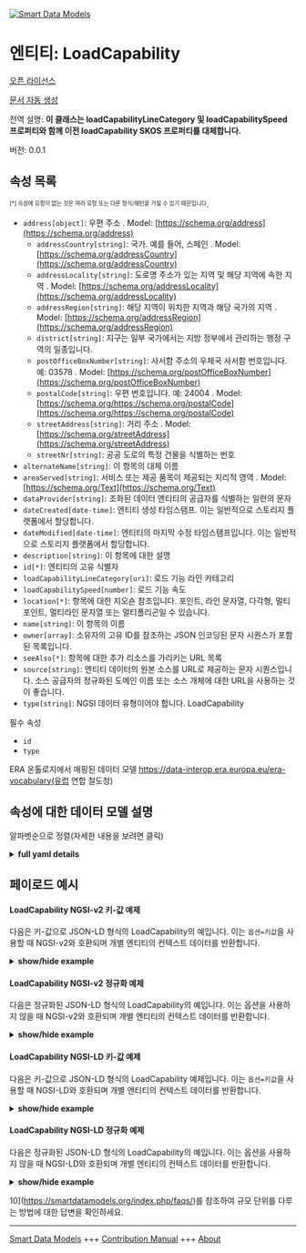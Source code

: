 <!-- 10-Header -->  
[![Smart Data Models](https://smartdatamodels.org/wp-content/uploads/2022/01/SmartDataModels_logo.png "Logo")](https://smartdatamodels.org)  
엔티티: LoadCapability  
===================<!-- /10-Header -->  
<!-- 15-License -->  
[오픈 라이선스](https://github.com/smart-data-models//dataModel.ERA/blob/master/LoadCapability/LICENSE.md)  
[문서 자동 생성](https://docs.google.com/presentation/d/e/2PACX-1vTs-Ng5dIAwkg91oTTUdt8ua7woBXhPnwavZ0FxgR8BsAI_Ek3C5q97Nd94HS8KhP-r_quD4H0fgyt3/pub?start=false&loop=false&delayms=3000#slide=id.gb715ace035_0_60)  
<!-- /15-License -->  
<!-- 20-Description -->  
전역 설명: **이 클래스는 loadCapabilityLineCategory 및 loadCapabilitySpeed 프로퍼티와 함께 이전 loadCapability SKOS 프로퍼티를 대체합니다.**  
버전: 0.0.1  
<!-- /20-Description -->  
<!-- 30-PropertiesList -->  

## 속성 목록  

<sup><sub>[*] 속성에 유형이 없는 것은 여러 유형 또는 다른 형식/패턴을 가질 수 있기 때문입니다</sub></sup>.  
- `address[object]`: 우편 주소  . Model: [https://schema.org/address](https://schema.org/address)	- `addressCountry[string]`: 국가. 예를 들어, 스페인  . Model: [https://schema.org/addressCountry](https://schema.org/addressCountry)  
	- `addressLocality[string]`: 도로명 주소가 있는 지역 및 해당 지역에 속한 지역  . Model: [https://schema.org/addressLocality](https://schema.org/addressLocality)  
	- `addressRegion[string]`: 해당 지역이 위치한 지역과 해당 국가의 지역  . Model: [https://schema.org/addressRegion](https://schema.org/addressRegion)  
	- `district[string]`: 지구는 일부 국가에서는 지방 정부에서 관리하는 행정 구역의 일종입니다.    
	- `postOfficeBoxNumber[string]`: 사서함 주소의 우체국 사서함 번호입니다. 예: 03578  . Model: [https://schema.org/postOfficeBoxNumber](https://schema.org/postOfficeBoxNumber)  
	- `postalCode[string]`: 우편 번호입니다. 예: 24004  . Model: [https://schema.org/https://schema.org/postalCode](https://schema.org/https://schema.org/postalCode)  
	- `streetAddress[string]`: 거리 주소  . Model: [https://schema.org/streetAddress](https://schema.org/streetAddress)  
	- `streetNr[string]`: 공공 도로의 특정 건물을 식별하는 번호    
- `alternateName[string]`: 이 항목의 대체 이름  - `areaServed[string]`: 서비스 또는 제공 품목이 제공되는 지리적 영역  . Model: [https://schema.org/Text](https://schema.org/Text)- `dataProvider[string]`: 조화된 데이터 엔티티의 공급자를 식별하는 일련의 문자  - `dateCreated[date-time]`: 엔티티 생성 타임스탬프. 이는 일반적으로 스토리지 플랫폼에서 할당합니다.  - `dateModified[date-time]`: 엔티티의 마지막 수정 타임스탬프입니다. 이는 일반적으로 스토리지 플랫폼에서 할당합니다.  - `description[string]`: 이 항목에 대한 설명  - `id[*]`: 엔티티의 고유 식별자  - `loadCapabilityLineCategory[uri]`: 로드 기능 라인 카테고리  - `loadCapabilitySpeed[number]`: 로드 기능 속도  - `location[*]`: 항목에 대한 지오숀 참조입니다. 포인트, 라인 문자열, 다각형, 멀티포인트, 멀티라인 문자열 또는 멀티폴리곤일 수 있습니다.  - `name[string]`: 이 항목의 이름  - `owner[array]`: 소유자의 고유 ID를 참조하는 JSON 인코딩된 문자 시퀀스가 포함된 목록입니다.  - `seeAlso[*]`: 항목에 대한 추가 리소스를 가리키는 URL 목록  - `source[string]`: 엔티티 데이터의 원본 소스를 URL로 제공하는 문자 시퀀스입니다. 소스 공급자의 정규화된 도메인 이름 또는 소스 개체에 대한 URL을 사용하는 것이 좋습니다.  - `type[string]`: NGSI 데이터 유형이어야 합니다. LoadCapability  <!-- /30-PropertiesList -->  
<!-- 35-RequiredProperties -->  
필수 속성  
- `id`  - `type`  <!-- /35-RequiredProperties -->  
<!-- 40-RequiredProperties -->  
ERA 온톨로지에서 매핑된 데이터 모델 https://data-interop.era.europa.eu/era-vocabulary(유럽 연합 철도청)  
<!-- /40-RequiredProperties -->  
<!-- 50-DataModelHeader -->  
## 속성에 대한 데이터 모델 설명  
알파벳순으로 정렬(자세한 내용을 보려면 클릭)  
<!-- /50-DataModelHeader -->  
<!-- 60-ModelYaml -->  
<details><summary><strong>full yaml details</strong></summary>    
```yaml  
LoadCapability:    
  description: This class together with properties loadCapabilityLineCategory and loadCapabilitySpeed replaces the previous loadCapability SKOS property.    
  properties:    
    address:    
      description: The mailing address    
      properties:    
        addressCountry:    
          description: 'The country. For example, Spain'    
          type: string    
          x-ngsi:    
            model: https://schema.org/addressCountry    
            type: Property    
        addressLocality:    
          description: 'The locality in which the street address is, and which is in the region'    
          type: string    
          x-ngsi:    
            model: https://schema.org/addressLocality    
            type: Property    
        addressRegion:    
          description: 'The region in which the locality is, and which is in the country'    
          type: string    
          x-ngsi:    
            model: https://schema.org/addressRegion    
            type: Property    
        district:    
          description: 'A district is a type of administrative division that, in some countries, is managed by the local government'    
          type: string    
          x-ngsi:    
            type: Property    
        postOfficeBoxNumber:    
          description: 'The post office box number for PO box addresses. For example, 03578'    
          type: string    
          x-ngsi:    
            model: https://schema.org/postOfficeBoxNumber    
            type: Property    
        postalCode:    
          description: 'The postal code. For example, 24004'    
          type: string    
          x-ngsi:    
            model: https://schema.org/https://schema.org/postalCode    
            type: Property    
        streetAddress:    
          description: The street address    
          type: string    
          x-ngsi:    
            model: https://schema.org/streetAddress    
            type: Property    
        streetNr:    
          description: Number identifying a specific property on a public street    
          type: string    
          x-ngsi:    
            type: Property    
      type: object    
      x-ngsi:    
        model: https://schema.org/address    
        type: Property    
    alternateName:    
      description: An alternative name for this item    
      type: string    
      x-ngsi:    
        type: Property    
    areaServed:    
      description: The geographic area where a service or offered item is provided    
      type: string    
      x-ngsi:    
        model: https://schema.org/Text    
        type: Property    
    dataProvider:    
      description: A sequence of characters identifying the provider of the harmonised data entity    
      type: string    
      x-ngsi:    
        type: Property    
    dateCreated:    
      description: Entity creation timestamp. This will usually be allocated by the storage platform    
      format: date-time    
      type: string    
      x-ngsi:    
        type: Property    
    dateModified:    
      description: Timestamp of the last modification of the entity. This will usually be allocated by the storage platform    
      format: date-time    
      type: string    
      x-ngsi:    
        type: Property    
    description:    
      description: A description of this item    
      type: string    
      x-ngsi:    
        type: Property    
    id:    
      anyOf:    
        - description: Identifier format of any NGSI entity    
          maxLength: 256    
          minLength: 1    
          pattern: ^[\w\-\.\{\}\$\+\*\[\]`|~^@!,:\\]+$    
          type: string    
          x-ngsi:    
            type: Property    
        - description: Identifier format of any NGSI entity    
          format: uri    
          type: string    
          x-ngsi:    
            type: Property    
      description: Unique identifier of the entity    
      x-ngsi:    
        type: Property    
    loadCapabilityLineCategory:    
      description: Load capability line category    
      format: uri    
      type: string    
      x-ngsi:    
        type: Relationship    
    loadCapabilitySpeed:    
      description: Load capability speed    
      type: number    
      x-ngsi:    
        type: Property    
    location:    
      description: 'Geojson reference to the item. It can be Point, LineString, Polygon, MultiPoint, MultiLineString or MultiPolygon'    
      oneOf:    
        - description: Geojson reference to the item. Point    
          properties:    
            bbox:    
              items:    
                type: number    
              minItems: 4    
              type: array    
            coordinates:    
              items:    
                type: number    
              minItems: 2    
              type: array    
            type:    
              enum:    
                - Point    
              type: string    
          required:    
            - type    
            - coordinates    
          title: GeoJSON Point    
          type: object    
          x-ngsi:    
            type: GeoProperty    
        - description: Geojson reference to the item. LineString    
          properties:    
            bbox:    
              items:    
                type: number    
              minItems: 4    
              type: array    
            coordinates:    
              items:    
                items:    
                  type: number    
                minItems: 2    
                type: array    
              minItems: 2    
              type: array    
            type:    
              enum:    
                - LineString    
              type: string    
          required:    
            - type    
            - coordinates    
          title: GeoJSON LineString    
          type: object    
          x-ngsi:    
            type: GeoProperty    
        - description: Geojson reference to the item. Polygon    
          properties:    
            bbox:    
              items:    
                type: number    
              minItems: 4    
              type: array    
            coordinates:    
              items:    
                items:    
                  items:    
                    type: number    
                  minItems: 2    
                  type: array    
                minItems: 4    
                type: array    
              type: array    
            type:    
              enum:    
                - Polygon    
              type: string    
          required:    
            - type    
            - coordinates    
          title: GeoJSON Polygon    
          type: object    
          x-ngsi:    
            type: GeoProperty    
        - description: Geojson reference to the item. MultiPoint    
          properties:    
            bbox:    
              items:    
                type: number    
              minItems: 4    
              type: array    
            coordinates:    
              items:    
                items:    
                  type: number    
                minItems: 2    
                type: array    
              type: array    
            type:    
              enum:    
                - MultiPoint    
              type: string    
          required:    
            - type    
            - coordinates    
          title: GeoJSON MultiPoint    
          type: object    
          x-ngsi:    
            type: GeoProperty    
        - description: Geojson reference to the item. MultiLineString    
          properties:    
            bbox:    
              items:    
                type: number    
              minItems: 4    
              type: array    
            coordinates:    
              items:    
                items:    
                  items:    
                    type: number    
                  minItems: 2    
                  type: array    
                minItems: 2    
                type: array    
              type: array    
            type:    
              enum:    
                - MultiLineString    
              type: string    
          required:    
            - type    
            - coordinates    
          title: GeoJSON MultiLineString    
          type: object    
          x-ngsi:    
            type: GeoProperty    
        - description: Geojson reference to the item. MultiLineString    
          properties:    
            bbox:    
              items:    
                type: number    
              minItems: 4    
              type: array    
            coordinates:    
              items:    
                items:    
                  items:    
                    items:    
                      type: number    
                    minItems: 2    
                    type: array    
                  minItems: 4    
                  type: array    
                type: array    
              type: array    
            type:    
              enum:    
                - MultiPolygon    
              type: string    
          required:    
            - type    
            - coordinates    
          title: GeoJSON MultiPolygon    
          type: object    
          x-ngsi:    
            type: GeoProperty    
      x-ngsi:    
        type: GeoProperty    
    name:    
      description: The name of this item    
      type: string    
      x-ngsi:    
        type: Property    
    owner:    
      description: A List containing a JSON encoded sequence of characters referencing the unique Ids of the owner(s)    
      items:    
        anyOf:    
          - description: Identifier format of any NGSI entity    
            maxLength: 256    
            minLength: 1    
            pattern: ^[\w\-\.\{\}\$\+\*\[\]`|~^@!,:\\]+$    
            type: string    
            x-ngsi:    
              type: Property    
          - description: Identifier format of any NGSI entity    
            format: uri    
            type: string    
            x-ngsi:    
              type: Property    
        description: Unique identifier of the entity    
        x-ngsi:    
          type: Property    
      type: array    
      x-ngsi:    
        type: Property    
    seeAlso:    
      description: list of uri pointing to additional resources about the item    
      oneOf:    
        - items:    
            format: uri    
            type: string    
          minItems: 1    
          type: array    
        - format: uri    
          type: string    
      x-ngsi:    
        type: Property    
    source:    
      description: 'A sequence of characters giving the original source of the entity data as a URL. Recommended to be the fully qualified domain name of the source provider, or the URL to the source object'    
      type: string    
      x-ngsi:    
        type: Property    
    type:    
      description: NGSI data type. It has to be LoadCapability    
      enum:    
        - LoadCapability    
      type: string    
      x-ngsi:    
        type: Property    
  required:    
    - id    
    - type    
  type: object    
  x-derived-from: http://data.europa.eu/949/LoadCapability    
  x-disclaimer: 'Redistribution and use in source and binary forms, with or without modification, are permitted  provided that the license conditions are met. Copyleft (c) 2023 Contributors to Smart Data Models Program'    
  x-license-url: https://github.com/smart-data-models/dataModel.ERA/blob/master/LoadCapability/LICENSE.md    
  x-model-schema: https://smart-data-models.github.io/dataModel.ERA/Certificate/schema.json    
  x-model-tags: 'ERA vocabulary, railway, train'    
  x-version: 0.0.1    
```  
</details>    
<!-- /60-ModelYaml -->  
<!-- 70-MiddleNotes -->  
<!-- /70-MiddleNotes -->  
<!-- 80-Examples -->  
## 페이로드 예시  
#### LoadCapability NGSI-v2 키-값 예제  
다음은 키-값으로 JSON-LD 형식의 LoadCapability의 예입니다. 이는 `옵션=키값`을 사용할 때 NGSI-v2와 호환되며 개별 엔티티의 컨텍스트 데이터를 반환합니다.  
<details><summary><strong>show/hide example</strong></summary>    
```json  
{  
  "id": "urn:ngsi-ld:LoadCapability:id:MFBV:83261473",  
  "dateCreated": "1974-08-17T19:23:12Z",  
  "dateModified": "2004-07-07T02:44:03Z",  
  "source": "Body group once wind Mrs. Poor action no policy above herself ",  
  "name": "Everything any various including hundred dark. Within beautiful performance campaign. Executive including summer.",  
  "alternateName": "You mach",  
  "description": "Admit million plant when fast lot eat. School exist attack knowledge. Re",  
  "dataProvider": "Bed return effort current keep Mr consider hot.",  
  "owner": [  
    "urn:ngsi-ld:LoadCapability:items:ELMZ:31959345",  
    "urn:ngsi-ld:LoadCapability:items:UJUB:17759651"  
  ],  
  "seeAlso": [  
    "urn:ngsi-ld:LoadCapability:items:ASHM:52969026"  
  ],  
  "location": {  
    "type": "Point",  
    "coordinates": [  
      67.503895,  
      -57.061105  
    ]  
  },  
  "address": {  
    "streetAddress": "Consider shake vote method animal. Practice state thank spring thank.",  
    "addressLocality": "Speak mention partner be receive. Moment tree crime question hair night any.",  
    "addressRegion": "Special oil rich something become ",  
    "addressCountry": "Term structure specific court. Suggest fire late positive white property beautiful establish. Very certainly could work program alon",  
    "postalCode": "Office money land produce voice single whom. Give three up build list point officer. Peace by apply easy or from lot. Compare water evening",  
    "postOfficeBoxNumber": "The population director although baby. Any college citizen bill official throughout through.",  
    "streetNr": "Week event public activity public single beyond. Skill themselves computer boy already amount.",  
    "district": "Administration from five player both."  
  },  
  "areaServed": "They us song area seat. Cut television audience pattern outside raise. Hit suddenly pay election.",  
  "type": "LoadCapability",  
  "loadCapabilitySpeed": 864,  
  "loadCapabilityLineCategory": "urn:ngsi-ld:LoadCapability:loadCapabilityLineCategory:PLSG:66048764"  
}  
```  
</details>  
#### LoadCapability NGSI-v2 정규화 예제  
다음은 정규화된 JSON-LD 형식의 LoadCapability의 예입니다. 이는 옵션을 사용하지 않을 때 NGSI-v2와 호환되며 개별 엔티티의 컨텍스트 데이터를 반환합니다.  
<details><summary><strong>show/hide example</strong></summary>    
```json  
{  
  "id": "urn:ngsi-ld:LoadCapability:id:MFBV:83261473",  
  "dateCreated": {  
    "type": "DateTime",  
    "value": "1974-08-17T19:23:12Z"  
  },  
  "dateModified": {  
    "type": "DateTime",  
    "value": "2004-07-07T02:44:03Z"  
  },  
  "source": {  
    "type": "Text",  
    "value": "Body group once wind Mrs. Poor action no policy above herself "  
  },  
  "name": {  
    "type": "Text",  
    "value": "Everything any various including hundred dark. Within beautiful performance campaign. Executive including summer."  
  },  
  "alternateName": {  
    "type": "Text",  
    "value": "You mach"  
  },  
  "description": {  
    "type": "Text",  
    "value": "Admit million plant when fast lot eat. School exist attack knowledge. Re"  
  },  
  "dataProvider": {  
    "type": "Text",  
    "value": "Bed return effort current keep Mr consider hot."  
  },  
  "owner": {  
    "type": "StructuredValue",  
    "value": [  
      "urn:ngsi-ld:LoadCapability:items:ELMZ:31959345",  
      "urn:ngsi-ld:LoadCapability:items:UJUB:17759651"  
    ]  
  },  
  "seeAlso": {  
    "type": "StructuredValue",  
    "value": [  
      "urn:ngsi-ld:LoadCapability:items:ASHM:52969026"  
    ]  
  },  
  "location": {  
    "type": "geo:json",  
    "value": {  
      "type": "Point",  
      "coordinates": {  
        "type": "StructuredValue",  
        "value": [  
          67.503895,  
          -57.061105  
        ]  
      }  
    }  
  },  
  "address": {  
    "type": "StructuredValue",  
    "value": {  
      "streetAddress": {  
        "type": "Text",  
        "value": "Consider shake vote method animal. Practice state thank spring thank."  
      },  
      "addressLocality": {  
        "type": "Text",  
        "value": "Speak mention partner be receive. Moment tree crime question hair night any."  
      },  
      "addressRegion": {  
        "type": "Text",  
        "value": "Special oil rich something become "  
      },  
      "addressCountry": {  
        "type": "Text",  
        "value": "Term structure specific court. Suggest fire late positive white property beautiful establish. Very certainly could work program alon"  
      },  
      "postalCode": {  
        "type": "Text",  
        "value": "Office money land produce voice single whom. Give three up build list point officer. Peace by apply easy or from lot. Compare water evening"  
      },  
      "postOfficeBoxNumber": {  
        "type": "Text",  
        "value": "The population director although baby. Any college citizen bill official throughout through."  
      },  
      "streetNr": {  
        "type": "Text",  
        "value": "Week event public activity public single beyond. Skill themselves computer boy already amount."  
      },  
      "district": {  
        "type": "Text",  
        "value": "Administration from five player both."  
      }  
    }  
  },  
  "areaServed": {  
    "type": "Text",  
    "value": "They us song area seat. Cut television audience pattern outside raise. Hit suddenly pay election."  
  },  
  "type": "LoadCapability",  
  "loadCapabilitySpeed": {  
    "type": "Number",  
    "value": 864  
  },  
  "loadCapabilityLineCategory": {  
    "type": "Text",  
    "value": "urn:ngsi-ld:LoadCapability:loadCapabilityLineCategory:PLSG:66048764"  
  }  
}  
```  
</details>  
#### LoadCapability NGSI-LD 키-값 예제  
다음은 키-값으로 JSON-LD 형식의 LoadCapability 예제입니다. 이는 `옵션=키값`을 사용할 때 NGSI-LD와 호환되며 개별 엔티티의 컨텍스트 데이터를 반환합니다.  
<details><summary><strong>show/hide example</strong></summary>    
```json  
{  
  "id": "urn:ngsi-ld:LoadCapability:id:MFBV:83261473",  
  "dateCreated": "1974-08-17T19:23:12Z",  
  "dateModified": "2004-07-07T02:44:03Z",  
  "source": "Body group once wind Mrs. Poor action no policy above herself ",  
  "name": "Everything any various including hundred dark. Within beautiful performance campaign. Executive including summer.",  
  "alternateName": "You mach",  
  "description": "Admit million plant when fast lot eat. School exist attack knowledge. Re",  
  "dataProvider": "Bed return effort current keep Mr consider hot.",  
  "owner": [  
    "urn:ngsi-ld:LoadCapability:items:ELMZ:31959345",  
    "urn:ngsi-ld:LoadCapability:items:UJUB:17759651"  
  ],  
  "seeAlso": [  
    "urn:ngsi-ld:LoadCapability:items:ASHM:52969026"  
  ],  
  "location": {  
    "type": "Point",  
    "coordinates": [  
      67.503895,  
      -57.061105  
    ]  
  },  
  "address": {  
    "streetAddress": "Consider shake vote method animal. Practice state thank spring thank.",  
    "addressLocality": "Speak mention partner be receive. Moment tree crime question hair night any.",  
    "addressRegion": "Special oil rich something become ",  
    "addressCountry": "Term structure specific court. Suggest fire late positive white property beautiful establish. Very certainly could work program alon",  
    "postalCode": "Office money land produce voice single whom. Give three up build list point officer. Peace by apply easy or from lot. Compare water evening",  
    "postOfficeBoxNumber": "The population director although baby. Any college citizen bill official throughout through.",  
    "streetNr": "Week event public activity public single beyond. Skill themselves computer boy already amount.",  
    "district": "Administration from five player both."  
  },  
  "areaServed": "They us song area seat. Cut television audience pattern outside raise. Hit suddenly pay election.",  
  "type": "LoadCapability",  
  "loadCapabilitySpeed": 864,  
  "loadCapabilityLineCategory": "urn:ngsi-ld:LoadCapability:loadCapabilityLineCategory:PLSG:66048764",  
  "@context": [  
    "https://raw.githubusercontent.com/smart-data-models/dataModel.ERA/master/context.jsonld"  
  ]  
}  
```  
</details>  
#### LoadCapability NGSI-LD 정규화 예제  
다음은 정규화된 JSON-LD 형식의 LoadCapability의 예입니다. 이는 옵션을 사용하지 않을 때 NGSI-LD와 호환되며 개별 엔티티의 컨텍스트 데이터를 반환합니다.  
<details><summary><strong>show/hide example</strong></summary>    
```json  
{  
  "id": "urn:ngsi-ld:LoadCapability:id:UFEX:97758734",  
  "dateCreated": {  
    "type": "Property",  
    "value": {  
      "@type": "DateTime",  
      "@value": "2014-08-02T14:53:09Z"  
    }  
  },  
  "dateModified": {  
    "type": "Property",  
    "value": {  
      "@type": "DateTime",  
      "@value": "2009-07-26T04:55:34Z"  
    }  
  },  
  "source": {  
    "type": "Property",  
    "value": "Few manage cold worker community t"  
  },  
  "name": {  
    "type": "Property",  
    "value": "Attack take position school easy my. Join five president new m"  
  },  
  "alternateName": {  
    "type": "Property",  
    "value": "Very beautiful property least. He so different laugh. "  
  },  
  "description": {  
    "type": "Property",  
    "value": "Gas produce market foot affect force project carry. Another raise read soldier partner best."  
  },  
  "dataProvider": {  
    "type": "Property",  
    "value": "Water"  
  },  
  "owner": {  
    "type": "Property",  
    "value": [  
      "urn:ngsi-ld:LoadCapability:items:POZE:75568096",  
      "urn:ngsi-ld:LoadCapability:items:GPCV:40954756"  
    ]  
  },  
  "seeAlso": {  
    "type": "Property",  
    "value": [  
      "urn:ngsi-ld:LoadCapability:items:VUOM:06241362"  
    ]  
  },  
  "location": {  
    "type": "Property",  
    "value": {  
      "type": "Point",  
      "coordinates": [  
        62.605605,  
        101.293823  
      ]  
    }  
  },  
  "address": {  
    "type": "Property",  
    "value": {  
      "streetAddress": "West ca",  
      "addressLocality": "Add language take thro",  
      "addressRegion": "Ah",  
      "addressCountry": "Beyond fight kind situation drug able itself. Whose serious candidate model never must. Southern would age million nothing.",  
      "postalCode": "Because positive medical miss.",  
      "postOfficeBoxNumber": "American move successful author look. Quality short current site ma",  
      "streetNr": "Staff art around. Foot travel health his world yeah. Line cup road range forward.",  
      "district": "Baby find south message lead federal. Thing thought pattern teacher reflect "  
    }  
  },  
  "areaServed": {  
    "type": "Property",  
    "value": "Leg movie push again. Fish prepare music take song fear."  
  },  
  "type": "LoadCapability",  
  "loadCapabilitySpeed": {  
    "type": "Property",  
    "value": 235  
  },  
  "loadCapabilityLineCategory": {  
    "type": "Relationship",  
    "object": "urn:ngsi-ld:LoadCapability:loadCapabilityLineCategory:SMGO:17205098"  
  },  
  "@context": [  
    "https://raw.githubusercontent.com/smart-data-models/dataModel.ERA/master/context.jsonld"  
  ]  
}  
```  
</details><!-- /80-Examples -->  
<!-- 90-FooterNotes -->  
<!-- /90-FooterNotes -->  
<!-- 95-Units -->  
10](https://smartdatamodels.org/index.php/faqs/)를 참조하여 규모 단위를 다루는 방법에 대한 답변을 확인하세요.  
<!-- /95-Units -->  
<!-- 97-LastFooter -->  
---  
[Smart Data Models](https://smartdatamodels.org) +++ [Contribution Manual](https://bit.ly/contribution_manual) +++ [About](https://bit.ly/Introduction_SDM)<!-- /97-LastFooter -->  
